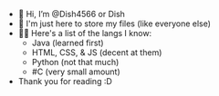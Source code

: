 - 👋 Hi, I’m @Dish4566 or Dish
- 🙂 I'm just here to store my files (like everyone else)
- 👩‍💻 Here's a list of the langs I know:
  - Java (learned first)
  - HTML, CSS, & JS (decent at them)
  - Python (not that much)
  - #C (very small amount)
- Thank you for reading :D
